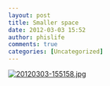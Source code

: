 ```yaml
---
layout: post
title: Smaller space
date: 2012-03-03 15:52
author: phislife
comments: true
categories: [Uncategorized]
---
```

<a href="http://philippineislandliving.com/wp-content/uploads/2012/03/20120303-155158.jpg"><img class="alignnone size-full" src="http://philippineislandliving.com/wp-content/uploads/2012/03/20120303-155158.jpg" alt="20120303-155158.jpg" /></a>
